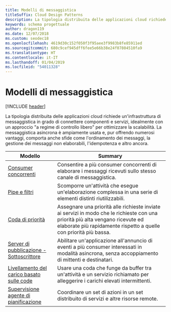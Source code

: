 ```yaml
---
title: Modelli di messaggistica
titleSuffix: Cloud Design Patterns
description: La tipologia distribuita delle applicazioni cloud richiede un'infrastruttura di messaggistica in grado di connettere componenti e servizi, idealmente con un approccio "a regime di controllo libero" per ottimizzare la scalabilità. La messaggistica asincrona è ampiamente usata e, pur offrendo numerosi vantaggi, comporta anche sfide come l'ordinamento dei messaggi, la gestione dei messaggi non elaborabili, l'idempotenza e altro ancora.
keywords: schema progettuale
author: dragon119
ms.date: 12/07/2018
ms.custom: seodec18
ms.openlocfilehash: 4619d30c152f050f3f95aee3f9983b8fe85911ed
ms.sourcegitcommit: 680c9cef945dff6fee5e66b38e24f07804510fa9
ms.translationtype: HT
ms.contentlocale: it-IT
ms.lasthandoff: 01/04/2019
ms.locfileid: "54011328"
---
```

# <a name="messaging-patterns"></a>Modelli di messaggistica

[!INCLUDE [header](../../_includes/header.md)]

La tipologia distribuita delle applicazioni cloud richiede un'infrastruttura di messaggistica in grado di connettere componenti e servizi, idealmente con un approccio "a regime di controllo libero" per ottimizzare la scalabilità. La messaggistica asincrona è ampiamente usata e, pur offrendo numerosi vantaggi, comporta anche sfide come l'ordinamento dei messaggi, la gestione dei messaggi non elaborabili, l'idempotenza e altro ancora.

| Modello | Summary |
| ------- | ------- |
| [Consumer concorrenti](../competing-consumers.md) | Consentire a più consumer concorrenti di elaborare i messaggi ricevuti sullo stesso canale di messaggistica. |
| [Pipe e filtri](../pipes-and-filters.md) | Scomporre un'attività che esegue un'elaborazione complessa in una serie di elementi distinti riutilizzabili. |
| [Coda di priorità](../priority-queue.md) | Assegnare una priorità alle richieste inviate ai servizi in modo che le richieste con una priorità più alta vengano ricevute ed elaborate più rapidamente rispetto a quelle con priorità più bassa. |
| [Server di pubblicazione - Sottoscrittore](../publisher-subscriber.md) | Abilitare un'applicazione all'annuncio di eventi a più consumer interessati in modalità asincrona, senza accoppiamento di mittenti e destinatari. |
| [Livellamento del carico basato sulle code](../queue-based-load-leveling.md) | Usare una coda che funge da buffer tra un'attività e un servizio richiamato per alleggerire i carichi elevati intermittenti. |
| [Supervisione agente di pianificazione](../scheduler-agent-supervisor.md) | Coordinare un set di azioni in un set distribuito di servizi e altre risorse remote. |
